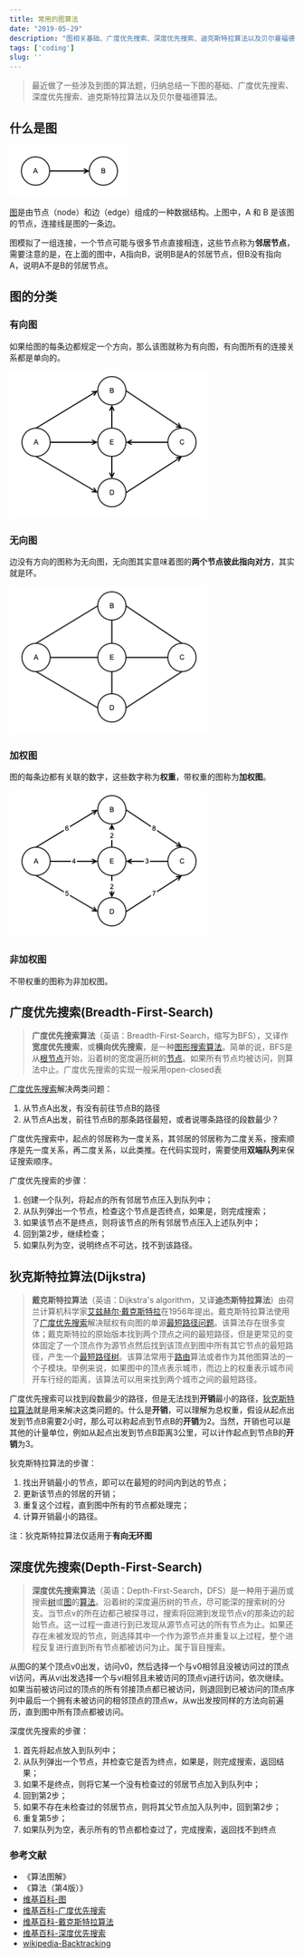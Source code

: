 ```yaml
---
title: 常用的图算法
date: "2019-05-29"
description: "图相关基础、广度优先搜索、深度优先搜索、迪克斯特拉算法以及贝尔曼福德算法。"
tags: ['coding']
slug: ''
---
```


> 最近做了一些涉及到图的算法题，归纳总结一下图的基础、广度优先搜索、深度优先搜索、迪克斯特拉算法以及贝尔曼福德算法。

## 什么是图

![basic-graph](./basic-graph.png)

[图](https://zh.wikipedia.org/wiki/图_(数学))是由节点（node）和边（edge）组成的一种数据结构。上图中，A 和 B 是该图的节点，连接线是图的一条边。

图模拟了一组连接，一个节点可能与很多节点直接相连，这些节点称为**邻居节点**，需要注意的是，在上面的图中，A指向B，说明B是A的邻居节点，但B没有指向A，说明A不是B的邻居节点。

## 图的分类

### 有向图

如果给图的每条边都规定一个方向，那么该图就称为有向图，有向图所有的连接关系都是单向的。

![directed-graph](./directed-graph.png)

### 无向图

边没有方向的图称为无向图，无向图其实意味着图的**两个节点彼此指向对方**，其实就是环。

![undirected-graph](./undirected-graph.png)

### 加权图

图的每条边都有关联的数字，这些数字称为**权重**，带权重的图称为**加权图**。

![directed-wieghted-graph](./directed-weighted-graph.png)

### 非加权图

不带权重的图称为非加权图。

## 广度优先搜索(Breadth-First-Search)

> **广度优先搜索算法**（英语：Breadth-First-Search，缩写为BFS），又译作**宽度优先搜索**，或**横向优先搜索**，是一种[图形搜索算法](https://zh.wikipedia.org/w/index.php?title=圖形搜索演算法&action=edit&redlink=1)。简单的说，BFS是从[根节点](https://zh.wikipedia.org/w/index.php?title=根節點&action=edit&redlink=1)开始，沿着树的宽度遍历树的[节点](https://zh.wikipedia.org/wiki/节点)。如果所有节点均被访问，则算法中止。广度优先搜索的实现一般采用open-closed表

[广度优先搜索](https://zh.wikipedia.org/wiki/广度优先搜索)解决两类问题：

1. 从节点A出发，有没有前往节点B的路径
2. 从节点A出发，前往节点B的那条路径最短，或者说哪条路径的段数最少？

广度优先搜索中，起点的邻居称为一度关系，其邻居的邻居称为二度关系，搜索顺序是先一度关系，再二度关系，以此类推。在代码实现时，需要使用**双端队列**来保证搜索顺序。

广度优先搜索的步骤：

1. 创建一个队列，将起点的所有邻居节点压入到队列中；
2. 从队列弹出一个节点，检查这个节点是否终点，如果是，则完成搜索；
3. 如果该节点不是终点，则将该节点的所有邻居节点压入上述队列中；
4. 回到第2步，继续检查；
5. 如果队列为空，说明终点不可达，找不到该路径。

## 狄克斯特拉算法(Dijkstra)

> **戴克斯特拉算法**（英语：Dijkstra's algorithm，又译**迪杰斯特拉算法**）由荷兰计算机科学家[艾兹赫尔·戴克斯特拉](https://zh.wikipedia.org/wiki/艾兹赫尔·戴克斯特拉)在1956年提出。戴克斯特拉算法使用了[广度优先搜索](https://zh.wikipedia.org/wiki/广度优先搜索)解决赋权有向图的单源[最短路径问题](https://zh.wikipedia.org/wiki/最短路径问题)。该算法存在很多变体；戴克斯特拉的原始版本找到两个顶点之间的最短路径，但是更常见的变体固定了一个顶点作为源节点然后找到该顶点到图中所有其它节点的最短路径，产生一个[最短路径树](https://zh.wikipedia.org/wiki/最短路径树)。该算法常用于[路由](https://zh.wikipedia.org/wiki/路由)算法或者作为其他图算法的一个子模块。举例来说，如果图中的顶点表示城市，而边上的权重表示城市间开车行经的距离，该算法可以用来找到两个城市之间的最短路径。

广度优先搜索可以找到段数最少的路径，但是无法找到**开销**最小的路径，[狄克斯特拉算法](https://zh.wikipedia.org/wiki/戴克斯特拉算法)就是用来解决这类问题的。什么是**开销**，可以理解为总权重，假设从起点出发到节点B需要2小时，那么可以称起点到节点B的**开销**为2。当然，开销也可以是其他的计量单位，例如从起点出发到节点B距离3公里，可以计作起点到节点B的**开销**为3。

狄克斯特拉算法的步骤：

1. 找出开销最小的节点，即可以在最短的时间内到达的节点；
2. 更新该节点的邻居的开销；
3. 重复这个过程，直到图中所有的节点都处理完；
4. 计算开销最小的路径。

注：狄克斯特拉算法仅适用于**有向无环图**

## 深度优先搜索(Depth-First-Search)

> **深度优先搜索算法**（英语：Depth-First-Search，DFS）是一种用于遍历或搜索[树](https://zh.wikipedia.org/wiki/树_(数据结构))或[图](https://zh.wikipedia.org/wiki/图_(数学))的[算法](https://zh.wikipedia.org/wiki/算法)。沿着树的深度遍历树的节点，尽可能深的搜索树的分支。当节点v的所在边都己被探寻过，搜索将回溯到发现节点v的那条边的起始节点。这一过程一直进行到已发现从源节点可达的所有节点为止。如果还存在未被发现的节点，则选择其中一个作为源节点并重复以上过程，整个进程反复进行直到所有节点都被访问为止。属于盲目搜索。

从图G的某个顶点v0出发，访问v0，然后选择一个与v0相邻且没被访问过的顶点vi访问，再从vi出发选择一个与vi相邻且未被访问的顶点vj进行访问，依次继续。如果当前被访问过的顶点的所有邻接顶点都已被访问，则退回到已被访问的顶点序列中最后一个拥有未被访问的相邻顶点的顶点w，从w出发按同样的方法向前遍历，直到图中所有顶点都被访问。

深度优先搜索的步骤：

1. 首先将起点放入到队列中；
2. 从队列弹出一个节点，并检查它是否为终点，如果是，则完成搜索，返回结果；
3. 如果不是终点，则将它某一个没有检查过的邻居节点加入到队列中；
4. 回到第2步；
5. 如果不存在未检查过的邻居节点，则将其父节点加入队列中，回到第2步；
6. 重复第5步；
7. 如果队列为空，表示所有的节点都检查过了，完成搜索，返回找不到终点

### 参考文献

- 《算法图解》
- 《算法（第4版）》
- [维基百科-图](https://zh.wikipedia.org/wiki/图_(数学))
- [维基百科-广度优先搜索](https://zh.wikipedia.org/wiki/广度优先搜索)
- [维基百科-戴克斯特拉算法](https://zh.wikipedia.org/wiki/戴克斯特拉算法)
- [维基百科-深度优先搜索](https://zh.wikipedia.org/wiki/深度优先搜索)
- [wikipedia-Backtracking](https://en.wikipedia.org/wiki/Backtracking)